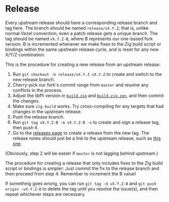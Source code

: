 # Release

Every upstream release should have a corresponding release branch and tag here.
The branch should be named `release/vX.Y.Z`; that is, unlike normal Vezel
convention, even a patch release gets a unique branch. The tag should be named
`vX.Y.Z-B`, where B represents our one-based fork version. B is incremented
whenever we make fixes to the Zig build script or bindings within the same
upstream release cycle, and is reset for any new X/Y/Z combination.

This is the procedure for creating a new release from an upstream release:

1. Run `git checkout -b release/vX.Y.Z vX.Y.Z` to create and switch to the new
   release branch.
2. Cherry-pick our fork's commit range from `master` and resolve any conflicts
   in the process.
3. Adjust the libffi version in [`build.zig`](build.zig) and
   [`build.zig.zon`](build.zig.zon), and then commit the changes.
4. Make sure `zig build` works. Try cross-compiling for any targets that had
   changes in the upstream release.
5. Push the release branch.
6. Run `git tag vX.Y.Z-B -m vX.Y.Z-B -s` to create and sign a release tag, then
   push it.
7. Go to the [releases page](https://github.com/vezel-dev/libffi/releases) to
   create a release from the new tag. The release notes should just be a link to
   the upstream release, such as
   [this one](https://github.com/libffi/libffi/releases/tag/v3.4.6).

(Obviously, step 2 will be easier if `master` is not lagging behind upstream.)

The procedure for creating a release that only includes fixes to the Zig build
script or bindings is simpler: Just commit the fix to the release branch and
then proceed from step 4. Remember to increment the B value!

If something goes wrong, you can run `git tag -d vX.Y.Z-B` and
`git push origin :vX.Y.Z-B` to delete the tag until you resolve the issue(s),
and then repeat whichever steps are necessary.
